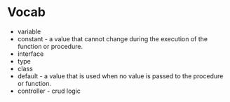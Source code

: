 # Vocab
- variable 
- constant - a value that cannot change during the execution of the function or procedure.
- interface
- type
- class
- default - a value that is used when no value is passed to the procedure or function.
- controller - crud logic